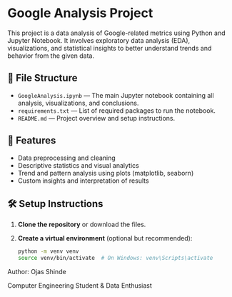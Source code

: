 # Google Analysis Project

This project is a data analysis of Google-related metrics using Python and Jupyter Notebook. It involves exploratory data analysis (EDA), visualizations, and statistical insights to better understand trends and behavior from the given data.

## 📁 File Structure

- `GoogleAnalysis.ipynb` — The main Jupyter notebook containing all analysis, visualizations, and conclusions.
- `requirements.txt` — List of required packages to run the notebook.
- `README.md` — Project overview and setup instructions.

## 🚀 Features

- Data preprocessing and cleaning
- Descriptive statistics and visual analytics
- Trend and pattern analysis using plots (matplotlib, seaborn)
- Custom insights and interpretation of results

## 🛠️ Setup Instructions

1. **Clone the repository** or download the files.

2. **Create a virtual environment** (optional but recommended):

   ```bash
   python -m venv venv
   source venv/bin/activate  # On Windows: venv\Scripts\activate

 Author:
Ojas Shinde

Computer Engineering Student & Data Enthusiast   
